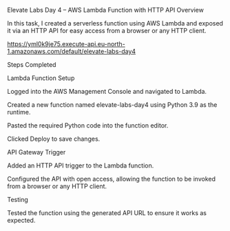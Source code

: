 Elevate Labs Day 4 – AWS Lambda Function with HTTP API
Overview

In this task, I created a serverless function using AWS Lambda and exposed it via an HTTP API for easy access from a browser or any HTTP client.

 https://yml0k9je75.execute-api.eu-north-1.amazonaws.com/default/elevate-labs-day4

Steps Completed

Lambda Function Setup

Logged into the AWS Management Console and navigated to Lambda.

Created a new function named elevate-labs-day4 using Python 3.9 as the runtime.

Pasted the required Python code into the function editor.

Clicked Deploy to save changes.

API Gateway Trigger

Added an HTTP API trigger to the Lambda function.

Configured the API with open access, allowing the function to be invoked from a browser or any HTTP client.

Testing

Tested the function using the generated API URL to ensure it works as expected.
